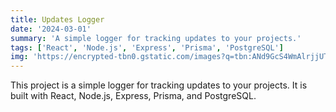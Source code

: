 ```yaml
---
title: Updates Logger
date: '2024-03-01'
summary: 'A simple logger for tracking updates to your projects.'
tags: ['React', 'Node.js', 'Express', 'Prisma', 'PostgreSQL']
img: 'https://encrypted-tbn0.gstatic.com/images?q=tbn:ANd9GcS4WmAlrjjUTOOYs35vGliGHYUdtUkXyQ-t9cyThMmGX0Uh4gtmZ0lkJE8ixZIRSSmgJzI&usqp=CAU'
---
```


This project is a simple logger for tracking updates to your projects. It is built with React, Node.js, Express, Prisma, and PostgreSQL.